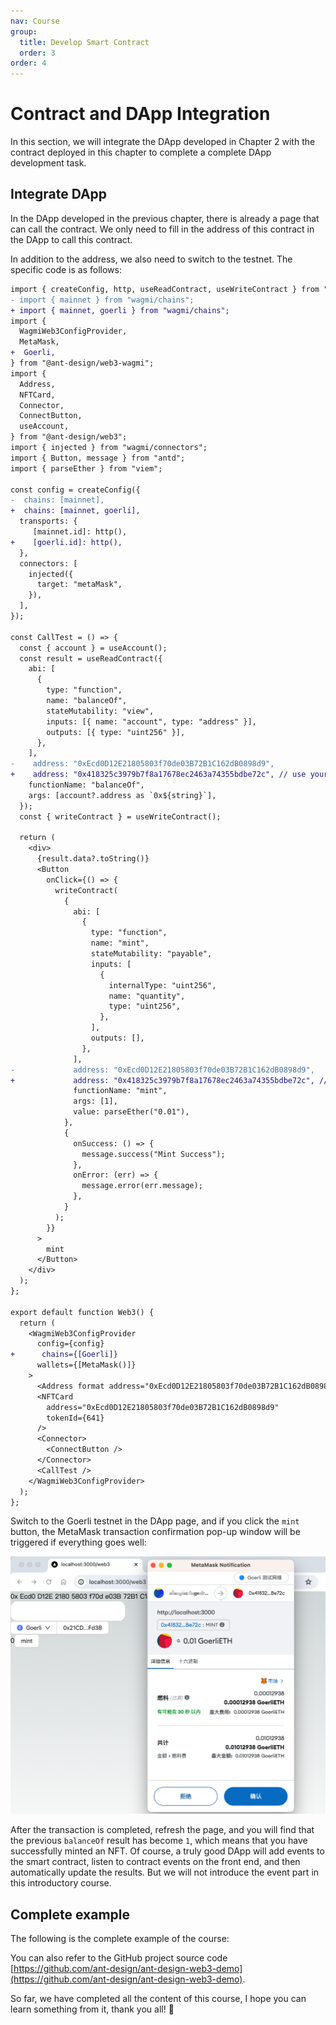 ```yaml
---
nav: Course
group:
  title: Develop Smart Contract
  order: 3
order: 4
---
```


# Contract and DApp Integration

In this section, we will integrate the DApp developed in Chapter 2 with the contract deployed in this chapter to complete a complete DApp development task.

## Integrate DApp

In the DApp developed in the previous chapter, there is already a page that can call the contract. We only need to fill in the address of this contract in the DApp to call this contract.

In addition to the address, we also need to switch to the testnet. The specific code is as follows:

```diff
import { createConfig, http, useReadContract, useWriteContract } from "wagmi";
- import { mainnet } from "wagmi/chains";
+ import { mainnet, goerli } from "wagmi/chains";
import {
  WagmiWeb3ConfigProvider,
  MetaMask,
+  Goerli,
} from "@ant-design/web3-wagmi";
import {
  Address,
  NFTCard,
  Connector,
  ConnectButton,
  useAccount,
} from "@ant-design/web3";
import { injected } from "wagmi/connectors";
import { Button, message } from "antd";
import { parseEther } from "viem";

const config = createConfig({
-  chains: [mainnet],
+  chains: [mainnet, goerli],
  transports: {
     [mainnet.id]: http(),
+    [goerli.id]: http(),
  },
  connectors: [
    injected({
      target: "metaMask",
    }),
  ],
});

const CallTest = () => {
  const { account } = useAccount();
  const result = useReadContract({
    abi: [
      {
        type: "function",
        name: "balanceOf",
        stateMutability: "view",
        inputs: [{ name: "account", type: "address" }],
        outputs: [{ type: "uint256" }],
      },
    ],
-    address: "0xEcd0D12E21805803f70de03B72B1C162dB0898d9",
+    address: "0x418325c3979b7f8a17678ec2463a74355bdbe72c", // use your own contract address
    functionName: "balanceOf",
    args: [account?.address as `0x${string}`],
  });
  const { writeContract } = useWriteContract();

  return (
    <div>
      {result.data?.toString()}
      <Button
        onClick={() => {
          writeContract(
            {
              abi: [
                {
                  type: "function",
                  name: "mint",
                  stateMutability: "payable",
                  inputs: [
                    {
                      internalType: "uint256",
                      name: "quantity",
                      type: "uint256",
                    },
                  ],
                  outputs: [],
                },
              ],
-             address: "0xEcd0D12E21805803f70de03B72B1C162dB0898d9",
+             address: "0x418325c3979b7f8a17678ec2463a74355bdbe72c", // use your own contract address
              functionName: "mint",
              args: [1],
              value: parseEther("0.01"),
            },
            {
              onSuccess: () => {
                message.success("Mint Success");
              },
              onError: (err) => {
                message.error(err.message);
              },
            }
          );
        }}
      >
        mint
      </Button>
    </div>
  );
};

export default function Web3() {
  return (
    <WagmiWeb3ConfigProvider
      config={config}
+      chains={[Goerli]}
      wallets={[MetaMask()]}
    >
      <Address format address="0xEcd0D12E21805803f70de03B72B1C162dB0898d9" />
      <NFTCard
        address="0xEcd0D12E21805803f70de03B72B1C162dB0898d9"
        tokenId={641}
      />
      <Connector>
        <ConnectButton />
      </Connector>
      <CallTest />
    </WagmiWeb3ConfigProvider>
  );
};

```

Switch to the Goerli testnet in the DApp page, and if you click the `mint` button, the MetaMask transaction confirmation pop-up window will be triggered if everything goes well:

![](./img/mint-test-net.png)

After the transaction is completed, refresh the page, and you will find that the previous `balanceOf` result has become `1`, which means that you have successfully minted an NFT. Of course, a truly good DApp will add events to the smart contract, listen to contract events on the front end, and then automatically update the results. But we will not introduce the event part in this introductory course.

## Complete example

The following is the complete example of the course:

<code src="./demos/dapp.tsx"></code>

You can also refer to the GitHub project source code [https://github.com/ant-design/ant-design-web3-demo](https://github.com/ant-design/ant-design-web3-demo).

So far, we have completed all the content of this course, I hope you can learn something from it, thank you all! 🎉
